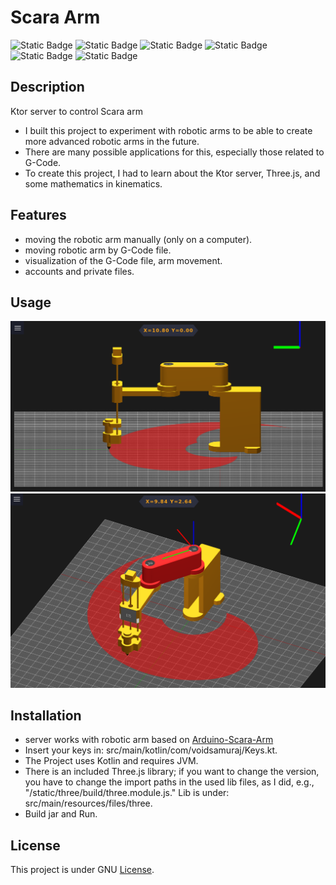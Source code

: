 # Scara Arm

![Static Badge](https://img.shields.io/badge/JVM-11.0.21-blue)
![Static Badge](https://img.shields.io/badge/Kotlin-1.8.21-purple)
![Static Badge](https://img.shields.io/badge/Ktor-2.3.1-purple?color=5300EB)
![Static Badge](https://img.shields.io/badge/Three.js-r152-yellow?color=ffc107)
![Static Badge](https://img.shields.io/badge/H2-2.1.214-green)
![Static Badge](https://img.shields.io/badge/exposed-0.41.1-green?color=008B02)

## Description
Ktor server to control Scara arm

- I built this project to experiment with robotic arms to be able to create more advanced robotic arms in the future.
- There are many possible applications for this, especially those related to G-Code.
- To create this project, I had to learn about the Ktor server, Three.js, and some mathematics in kinematics.

## Features
- moving the robotic arm manually (only on a computer).
- moving robotic arm by G-Code file.
- visualization of the G-Code file, arm movement.
- accounts and private files.

## Usage
![Screenshot 1](assets/images/screenshot1.png)
![Screenshot 2](assets/images/screenshot2.png)
## Installation

- server works with robotic arm based on <a href="https://github.com/VoidSamuraj/Arduino-Scara-Arm">Arduino-Scara-Arm</a>
- Insert your keys in: src/main/kotlin/com/voidsamuraj/Keys.kt.
- The Project uses Kotlin and requires JVM.
- There is an included Three.js library; if you want to change the version, you have to change the import paths in the used lib files, as I did, e.g., "/static/three/build/three.module.js." Lib is under: src/main/resources/files/three.
- Build jar and Run.

## License
  This project is under GNU <a href="https://github.com/VoidSamuraj/ScaraArm/blob/master/LICENSE.txt">License</a>.

